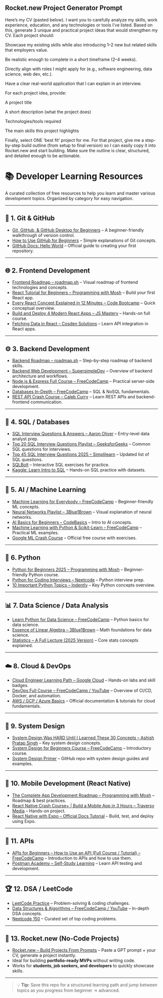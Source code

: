 ## Rocket.new Project Generator Prompt

Here’s my CV (pasted below). I want you to carefully analyze my skills, work experience, education, and any technologies or tools I’ve listed. Based on this, generate 3 unique and practical project ideas that would strengthen my CV. Each project should:

Showcase my existing skills while also introducing 1–2 new but related skills that employers value.

Be realistic enough to complete in a short timeframe (2–4 weeks).

Directly align with roles I might apply for (e.g., software engineering, data science, web dev, etc.).

Have a clear real-world application that I can explain in an interview.

For each project idea, provide:

A project title

A short description (what the project does)

Technologies/tools required

The main skills this project highlights

Finally, select ONE ‘best fit’ project for me. For that project, give me a step-by-step build outline (from setup to final version) so I can easily copy it into Rocket.new and start building. Make sure the outline is clear, structured, and detailed enough to be actionable.



# 📚 Developer Learning Resources

A curated collection of free resources to help you learn and master various development topics. Organized by category for easy navigation.

---

## 🧰 1. Git & GitHub

- [Git, GitHub, & GitHub Desktop for Beginners](https://www.youtube.com/watch?v=HJAwAKwFX-A) – A beginner-friendly walkthrough of version control.
- [How to Use GitHub for Beginners](https://phoenixnap.com/kb/how-to-use-github) – Simple explanations of Git concepts.
- [GitHub Docs: Hello World](https://docs.github.com/get-started/quickstart/hello-world) – Official guide to creating your first repository.

---

## 🌐 2. Frontend Development

- [Frontend Roadmap – roadmap.sh](https://roadmap.sh/frontend) – Visual roadmap of frontend technologies and concepts.
- [React Tutorial for Beginners – Programming with Mosh](https://www.youtube.com/watch?v=SqcY0GlETPk) – Build your first React app.
- [Every React Concept Explained in 12 Minutes – Code Bootcamp](https://www.youtube.com/watch?v=wIyHSOugGGw) – Quick conceptual overview.
- [Build and Deploy 4 Modern React Apps – JS Mastery](https://www.classcentral.com/course/youtube-build-and-deploy-4-modern-react-apps-and-get-hired-as-a-frontend-developer-full-10-hour-course-121233) – Hands-on full course.
- [Fetching Data in React – Cosden Solutions](https://www.youtube.com/watch?v=MBlZ8Wzkbi4) – Learn API integration in React apps.

---

## ⚙️ 3. Backend Development

- [Backend Roadmap – roadmap.sh](https://roadmap.sh/backend) – Step-by-step roadmap of backend skills.
- [Backend Web Development – SupersimpleDev](https://www.youtube.com/watch?v=7t1Yt3j8n2Y) – Overview of backend architecture and workflows.
- [Node.js & Express Full Course – FreeCodeCamp](https://www.youtube.com/watch?v=Oe421EPjeBE) – Practical server-side development.
- [Databases In-Depth – FreeCodeCamp](https://www.youtube.com/watch?v=7S_tz1z_5bA) – SQL & NoSQL fundamentals.
- [REST API Crash Course – Caleb Curry](https://www.youtube.com/watch?v=Q-BpqyOT3a8) – Learn REST APIs and backend-frontend communication.

---

## 🧮 4. SQL / Databases

- [SQL Interview Questions & Answers – Aaron Oliver](https://www.youtube.com/watch?v=7S_tz1z_5bA) – Entry-level data analyst prep.
- [Top 20 SQL Interview Questions Playlist – GeeksforGeeks](https://www.youtube.com/watch?v=7S_tz1z_5bA) – Common SQL questions for interviews.
- [Top 45 SQL Interview Questions 2025 – Simplilearn](https://www.youtube.com/watch?v=7S_tz1z_5bA) – Updated list of SQL questions.
- [SQLBolt](https://sqlbolt.com/) – Interactive SQL exercises for practice.
- [Kaggle: Learn Intro to SQL](https://www.kaggle.com/learn/intro-to-sql) – Hands-on SQL practice with datasets.

---

## 🤖 5. AI / Machine Learning

- [Machine Learning for Everybody – FreeCodeCamp](https://www.youtube.com/watch?v=7S_tz1z_5bA) – Beginner-friendly ML concepts.
- [Neural Networks Playlist – 3Blue1Brown](https://www.youtube.com/watch?v=aircAruvnKk) – Visual explanation of neural networks.
- [AI Basics for Beginners – CodeBasics](https://www.youtube.com/watch?v=7S_tz1z_5bA) – Intro to AI concepts.
- [Machine Learning with Python & Scikit-Learn – FreeCodeCamp](https://www.youtube.com/watch?v=7S_tz1z_5bA) – Practical ML examples.
- [Google ML Crash Course](https://developers.google.com/machine-learning/crash-course) – Official free course with exercises.

---

## 🐍 6. Python

- [Python for Beginners 2025 – Programming with Mosh](https://www.youtube.com/watch?v=7S_tz1z_5bA) – Beginner-friendly Python course.
- [Python for Coding Interviews – Neetcode](https://www.youtube.com/watch?v=7S_tz1z_5bA) – Python interview prep.
- [10 Important Python Topics – Indently](https://www.youtube.com/watch?v=7S_tz1z_5bA) – Key Python concepts overview.

---

## 📊 7. Data Science / Data Analysis

- [Learn Python for Data Science – FreeCodeCamp](https://www.youtube.com/watch?v=7S_tz1z_5bA) – Python basics for data science.
- [Essence of Linear Algebra – 3Blue1Brown](https://www.youtube.com/watch?v=7S_tz1z_5bA) – Math foundations for data science.
- [Statistics – A Full Lecture (2025 Version)](https://www.youtube.com/watch?v=7S_tz1z_5bA) – Core stats concepts explained.

---

## ☁️ 8. Cloud & DevOps

- [Cloud Engineer Learning Path – Google Cloud](https://cloud.google.com/training/paths/cloud-engineer) – Hands-on labs and skill badges.
- [DevOps Full Course – FreeCodeCamp / YouTube](https://www.youtube.com/watch?v=7S_tz1z_5bA) – Overview of CI/CD, Docker, and automation.
- [AWS / GCP / Azure Basics](https://aws.amazon.com/training/) – Official documentation & tutorials for cloud fundamentals.

---

## 🔧 9. System Design

- [System Design Was HARD Until I Learned These 30 Concepts – Ashish Pratap Singh](https://www.youtube.com/watch?v=7S_tz1z_5bA) – Key system design concepts.
- [System Design for Beginners Course – FreeCodeCamp](https://www.youtube.com/watch?v=7S_tz1z_5bA) – Introductory course.
- [System Design Primer](https://github.com/donnemartin/system-design-primer) – GitHub repo with system design guides and examples.

---

## 📱 10. Mobile Development (React Native)

- [The Complete App Development Roadmap – Programming with Mosh](https://www.youtube.com/watch?v=7S_tz1z_5bA) – Roadmap & best practices.
- [React Native Crash Course+ | Build a Mobile App in 3 Hours – Traversy Media](https://www.youtube.com/watch?v=7S_tz1z_5bA) – Hands-on project.
- [React Native with Expo – Official Docs Tutorial](https://docs.expo.dev/get-started/tutorial/) – Build, test, and deploy using Expo.

---

## 🔗 11. APIs

- [APIs for Beginners – How to Use an API (Full Course / Tutorial) – FreeCodeCamp](https://www.youtube.com/watch?v=7S_tz1z_5bA) – Introduction to APIs and how to use them.
- [Postman Academy – Self-Study Learning](https://www.postman.com/academy/) – Learn API testing and development.

---

## 🏆 12. DSA / LeetCode

- [LeetCode Practice](https://leetcode.com/) – Problem-solving & coding challenges.
- [Data Structures & Algorithms – FreeCodeCamp / YouTube](https://www.youtube.com/watch?v=7S_tz1z_5bA) – In-depth DSA concepts.
- [Neetcode 150](https://neetcode.io/) – Curated set of top coding problems.

---

## 🔑 13. Rocket.new (No-Code Projects)

- [Rocket.new – Build Projects From Prompts](https://rocket.new/) – Paste a GPT prompt + your CV, generate a project instantly.
- Ideal for building **portfolio-ready MVPs** without writing code.
- Works for **students, job seekers, and developers** to quickly showcase skills.

---

> 💡 **Tip:** Save this repo for a structured learning path and jump between topics as you progress from beginner → advanced.
